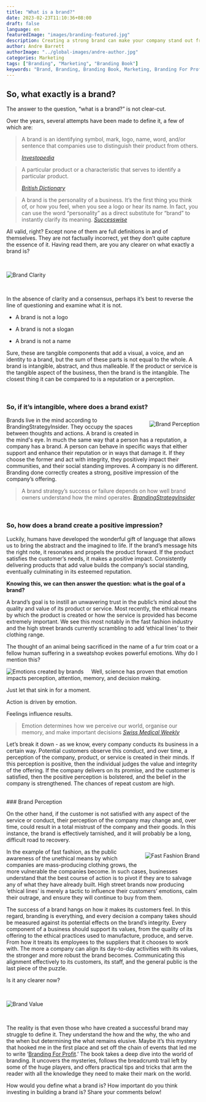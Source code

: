 ```yaml
---
title: "What is a brand?"
date: 2023-02-23T11:10:36+08:00
draft: false
language: en
featuredImage: "images/branding-featured.jpg"
description: Creating a strong brand can make your company stand out from the crowd. In this competitive market, learn how to sell more by having a great brand
author: Andre Barrett
authorImage: "../global-images/andre-author.jpg"
categories: Marketing
tags: ["Branding", "Marketing", "Branding Book"]
keywords: "Brand, Branding, Branding Book, Marketing, Branding For Profit, Book On Branding"
---
```


## So, what exactly is a brand?

The answer to the question, “what is a brand?” is not clear-cut. 

Over the years, several attempts have been made to define it, a few of which are:

<blockquote class="blockquote">
<p>
A brand is an identifying symbol, mark, logo, name, word, and/or sentence that companies use to distinguish their product from others.
</p> 
<cite>
<a href="https://www.investopedia.com/terms/b/brand.asp" target="_blank" rel="noopener noreferrer" aria-describedby="audioeye_new_window_message">Investopedia</a>
</cite>
</blockquote>

<blockquote class="blockquote">
<p>
A particular product or a characteristic that serves to identify a particular product.
</p>
<cite>
<a href="https://www.dictionary.com/browse/brand?s=t" target="_blank" rel="noopener noreferrer" aria-describedby="audioeye_new_window_message">British Dictionary</a>
</cite>
</blockquote>

<blockquote class="blockquote">
A brand is the personality of a business. It’s the first thing you think of, or how you feel, when you see a logo or hear its name. In fact, you can use the word “personality” as a direct substitute for “brand” to instantly clarify its meaning.
<cite>
<a href="https://successwise.com/what-is-a-brand/" target="_blank" rel="noopener noreferrer" aria-describedby="audioeye_new_window_message">Successwise</a>
</cite>
</blockquote>

All valid, right? Except none of them are full definitions in and of themselves. They are not factually incorrect, yet they don’t quite capture the essence of it. Having read them, are you any clearer on what exactly a brand is?

<br />

![Brand Clarity](/images/blog/brand-clarity.jpg "Brand Clarity")

<br />

In the absence of clarity and a consensus, perhaps it’s best to reverse the line of questioning and examine what it is not.

* A brand is not a logo

* A brand is not a slogan

* A brand is not a name

Sure, these are tangible components that add a visual, a voice, and an identity to a brand, but the sum of these parts is not equal to the whole. A brand is intangible, abstract, and thus malleable.  If the product or service is the tangible aspect of the business, then the brand is the intangible. The closest thing it can be compared to is a reputation or a perception.

<br />

### So, if it’s intangible, where does a brand exist?

<img alt="Brand Perception" style="padding: 10px; padding-right: 0px; float: right;" src="/images/blog/brand-perception.jpg" />

Brands live in the mind according to BrandingStrategyInsider. They occupy the spaces between thoughts and actions. A brand is created in the mind's eye. In much the same way that a person has a reputation, a company has a brand. A person can behave in specific ways that either support and enhance their reputation or in ways that damage it. If they choose the former and act with integrity, they positively impact their communities, and their social standing improves. A company is no different. Branding done correctly creates a strong, positive impression of the company’s offering.


<blockquote class="blockquote">
A brand strategy’s success or failure depends on how well brand owners understand how the mind operates.
<cite>
<a href="https://www.brandingstrategyinsider.com/brands-live-in-the-mind/#.X37I5pNKi3I" target="_blank" rel="noopener noreferrer" aria-describedby="audioeye_new_window_message">BrandingStrategyInsider</a>
</cite>
</blockquote>


<br />

### So, how does a brand create a positive impression?

Luckily, humans have developed the wonderful gift of language that allows us to bring the abstract and the imagined to life.  If the brand’s message hits the right note, it resonates and propels the product forward. If the product satisfies the customer’s needs, it makes a positive impact. Consistently delivering products that add value builds the company’s social standing, eventually culminating in its esteemed reputation.

__Knowing this, we can then answer the question: what is the goal of a brand?__

A brand’s goal is to instill an unwavering trust in the public’s mind about the quality and value of its product or service. Most recently, the ethical means by which the product is created or how the service is provided has become extremely important. We see this most notably in the fast fashion industry and the high street brands currently scrambling to add ‘ethical lines’ to their clothing range.

The thought of an animal being sacrificed in the name of a fur trim coat or a fellow human suffering in a sweatshop evokes powerful emotions. Why do I mention this?

<img alt="Emotions created by brands" style="padding-right: 20px; float: left;" src="/images/blog/emotions-created-by-brands.jpg" />

Well, science has proven that emotion impacts perception, attention, memory, and decision making.

Just let that sink in for a moment.

Action is driven by emotion.

Feelings influence results.

<blockquote class="blockquote">
Emotion determines how we perceive our world, organise our memory, and make important decisions
<cite>
<a href="https://smw.ch/article/doi/smw.2013.13786" target="_blank" rel="noopener noreferrer" aria-describedby="audioeye_new_window_message">Swiss Medical Weekly</a>
</cite>
</blockquote>


Let’s break it down - as we know, every company conducts its business in a certain way. Potential customers observe this conduct, and over time, a perception of the company, product, or service is created in their minds.   If this perception is positive, then the individual judges the value and integrity of the offering. If the company delivers on its promise, and the customer is satisfied, then the positive perception is bolstered, and the belief in the company is strengthened. The chances of repeat custom are high.

<br />
### Brand Perception

On the other hand, if the customer is not satisfied with any aspect of the service or conduct, their perception of the company may change and, over time, could result in a total mistrust of the company and their goods. In this instance, the brand is effectively tarnished, and it will probably be a long, difficult road to recovery.

<img alt="Fast Fashion Brand" style="padding: 10px; padding-right: 0px; float: right;" src="/images/blog/fast-fashion-brand.jpg" />

In the example of fast fashion, as the public awareness of the unethical means by which companies are mass-producing clothing grows, the more vulnerable the companies become. In such cases, businesses understand that the best course of action is to pivot if they are to salvage any of what they have already built. High street brands now producing ‘ethical lines’ is merely a tactic to influence their customers’ emotions, calm their outrage, and ensure they will continue to buy from them.

The success of a brand hangs on how it makes its customers feel. In this regard, branding is everything, and every decision a company takes should be measured against its potential effects on the brand’s integrity.  Every component of a business should support its values, from the quality of its offering to the ethical practices used to manufacture, produce, and serve. From how it treats its employees to the suppliers that it chooses to work with. The more a company can align its day-to-day activities with its values, the stronger and more robust the brand becomes. Communicating this alignment effectively to its customers, its staff, and the general public is the last piece of the puzzle.

Is it any clearer now?

<br />

![Brand Value](/images/blog/brand-value.jpg "Brand Value")

<br />


The reality is that even those who have created a successful brand may struggle to define it. They understand the how and the why, the who and the when but determining the what remains elusive. Maybe it’s this mystery that hooked me in the first place and set off the chain of events that led me to write ‘[Branding For Profit](/branding-for-profit-book-introduction).’ The book takes a deep dive into the world of branding. It uncovers the mysteries, follows the breadcrumb trail left by some of the huge players, and offers practical tips and tricks that arm the reader with all the knowledge they need to make their mark on the world.

How would you define what a brand is? How important do you think investing in building a brand is? Share your comments below!




